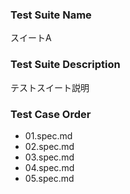 ### Test Suite Name
スイートA

### Test Suite Description
テストスイート説明

### Test Case Order
- 01.spec.md
- 02.spec.md
- 03.spec.md
- 04.spec.md
- 05.spec.md
